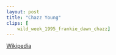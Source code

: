 ```yaml
---
layout: post
title: "Chazz Young"
clips: [
    wild_week_1995_frankie_dawn_chazz]
---
```


[Wikipedia](https://en.wikipedia.org/wiki/Chazz_Young)

